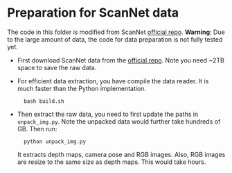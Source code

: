 # Preparation for ScanNet data

The code in this folder is modified from ScanNet [official repo](https://github.com/ScanNet/ScanNet). 
**Warning**: Due to the large amount of data, the code for data preparation is not fully tested yet. 

- First download ScanNet data from the [official repo](https://github.com/ScanNet/ScanNet). Note you need ~2TB space to save the raw data. 
- For efficient data extraction, you have compile the data reader. It is much faster than the Python implementation. 

        bash build.sh

- Then extract the raw data, you need to first update the paths in `unpack_img.py`. Note the unpacked data would further take hundreds of GB. Then run:
    
        python unpack_img.py
  
  It extracts depth maps, camera pose and RGB images. Also, RGB images are resize to the same size as depth maps. This would take hours. 
